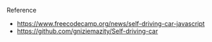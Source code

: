 

Reference
- https://www.freecodecamp.org/news/self-driving-car-javascript
- https://github.com/gniziemazity/Self-driving-car

